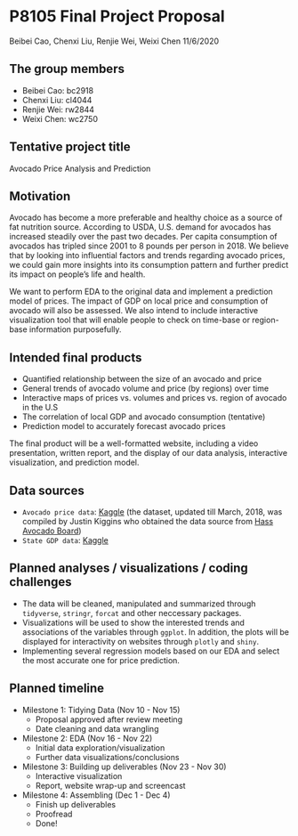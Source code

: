 P8105 Final Project Proposal
================
Beibei Cao, Chenxi Liu, Renjie Wei, Weixi Chen
11/6/2020

## The group members

  - Beibei Cao: bc2918
  - Chenxi Liu: cl4044
  - Renjie Wei: rw2844
  - Weixi Chen: wc2750

## Tentative project title

Avocado Price Analysis and Prediction

## Motivation

Avocado has become a more preferable and healthy choice as a source of
fat nutrition source. According to USDA, U.S. demand for avocados has
increased steadily over the past two decades. Per capita consumption of
avocados has tripled since 2001 to 8 pounds per person in 2018. We
believe that by looking into influential factors and trends regarding
avocado prices, we could gain more insights into its consumption pattern
and further predict its impact on people’s life and health.

We want to perform EDA to the original data and implement a prediction
model of prices. The impact of GDP on local price and consumption of
avocado will also be assessed. We also intend to include interactive
visualization tool that will enable people to check on time-base or
region-base information purposefully.

## Intended final products

  - Quantified relationship between the size of an avocado and price
  - General trends of avocado volume and price (by regions) over time
  - Interactive maps of prices vs. volumes and prices vs. region of
    avocado in the U.S
  - The correlation of local GDP and avocado consumption (tentative)
  - Prediction model to accurately forecast avocado prices

The final product will be a well-formatted website, including a video
presentation, written report, and the display of our data analysis,
interactive visualization, and prediction model.

## Data sources

  - `Avocado price data`:
    [Kaggle](https://www.kaggle.com/neuromusic/avocado-prices) (the
    dataset, updated till March, 2018, was compiled by Justin Kiggins
    who obtained the data source from [Hass Avocado
    Board](https://hassavocadoboard.com/))
  - `State GDP data`:
    [Kaggle](https://www.kaggle.com/solorzano/gdp-per-capita-in-us-states?select=bea-gdp-by-state.csv)

## Planned analyses / visualizations / coding challenges

  - The data will be cleaned, manipulated and summarized through
    `tidyverse`, `stringr`, `forcat` and other neccessary packages.
  - Visualizations will be used to show the interested trends and
    associations of the variables through `ggplot`. In addition, the
    plots will be displayed for interactivity on websites through
    `plotly` and `shiny`.
  - Implementing several regression models based on our EDA and select
    the most accurate one for price prediction.

## Planned timeline

  - Milestone 1: Tidying Data (Nov 10 - Nov 15)
      - Proposal approved after review meeting
      - Date cleaning and data wrangling
  - Milestone 2: EDA (Nov 16 - Nov 22)
      - Initial data exploration/visualization
      - Further data visualizations/conclusions
  - Milestone 3: Building up deliverables (Nov 23 - Nov 30)
      - Interactive visualization
      - Report, website wrap-up and screencast
  - Milestone 4: Assembling (Dec 1 - Dec 4)
      - Finish up deliverables
      - Proofread
      - Done\!

